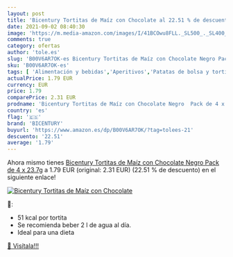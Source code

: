```yaml
---
layout: post
title: 'Bicentury Tortitas de Maíz con Chocolate al 22.51 % de descuento'
date: 2021-09-02 08:40:30
image: 'https://m.media-amazon.com/images/I/41BCOwu8FLL._SL500_._SL400_.jpg'
comments: true
category: ofertas
author: 'tole.es'
slug: 'B00V6AR7OK-es Bicentury Tortitas de Maíz con Chocolate Negro Pack de 4 x...'
sku: 'B00V6AR7OK-es'
tags: [ 'Alimentación y bebidas','Aperitivos','Patatas de bolsa y tortitas de verduras','Tortitas de Maíz','bicentury','chocolate','maíz', ]
actualPrice: 1.79 EUR
currency: EUR
price: 1.79
comparePrice: 2.31 EUR
prodname: 'Bicentury Tortitas de Maíz con Chocolate Negro  Pack de 4 x 23.7g'
country: 'es'
flag: '🇪🇸'
brand: 'BICENTURY'
buyurl: 'https://www.amazon.es/dp/B00V6AR7OK/?tag=tolees-21'
descuento: '22.51'
average: '1.79'
---
```


Ahora mismo tienes [Bicentury Tortitas de Maíz con Chocolate Negro  Pack de 4 x 23.7g](https://www.amazon.es/dp/B00V6AR7OK/?tag=tolees-21) a 1.79 EUR (original: 2.31 EUR) (22.51 %  de descuento) en el siguiente enlace!

[![Bicentury Tortitas de Maíz con Chocolate](https://m.media-amazon.com/images/I/41BCOwu8FLL._SL500_._SL400_.jpg)](https://www.amazon.es/dp/B00V6AR7OK/?tag=tolees-21)

🔎:

- 51 kcal por tortita
- Se recomienda beber 2 l de agua al día.
- Ideal para una dieta

[🛒 Visítala!!!](https://www.amazon.es/dp/B00V6AR7OK/?tag=tolees-21)
